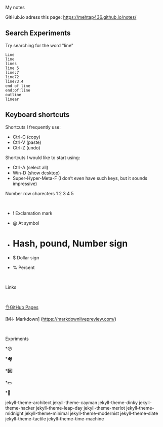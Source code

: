 My notes 

GitHub.io adress this page: https://mehtap436.github.io/notes/

## Search Experiments
Try searching for the word "line"

```
Line
line
lines
line 5
line:7
line72
line73.4
end of line
end:of:line
outline
linear
```

## Keyboard shortcuts
Shortcuts I frequently use: 
- Ctrl-C (copy)
- Ctrl-V (paste)
- Ctrl-Z (undo)

Shortcuts I would like to start using: 
- Ctrl-A (select all)
- Win-D (show desktop)
- Super-Hyper-Meta-F (I don’t even have such keys, but it sounds impressive)

Number row charecters 1 2 3 4 5 

<br>


- !  Exclamation mark

- @  At symbol

- #  Hash, pound, Number sign

- $  Dollar sign

- %  Percent

<br>


Links

<br>


[👌GitHub Pages](https://pages.github.com/)

[M↓ Markdown] (https://markdownlivepreview.com/)

<br>

Expriments

*😯

*🏘️

*#️⃣

*💵

*💯


jekyll-theme-architect
jekyll-theme-cayman
jekyll-theme-dinky
jekyll-theme-hacker
jekyll-theme-leap-day
jekyll-theme-merlot
jekyll-theme-midnight
jekyll-theme-minimal
jekyll-theme-modernist
jekyll-theme-slate
jekyll-theme-tactile
jekyll-theme-time-machine



